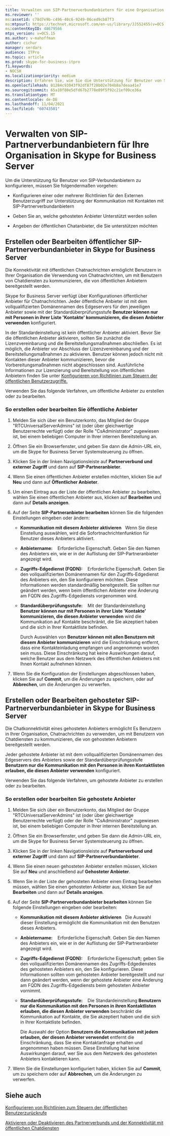 ```yaml
---
title: Verwalten von SIP-Partnerverbundanbietern für eine Organisation
ms.reviewer: ''
ms:assetid: c78d7e9b-c496-40c6-9249-06ced9cb87f3
ms:mtpsurl: https://technet.microsoft.com/en-us/library/JJ552455(v=OCS.15)
ms:contentKeyID: 48679566
mtps_version: v=OCS.15
ms.author: v-mahoffman
author: cichur
manager: serdars
audience: ITPro
ms.topic: article
ms.prod: skype-for-business-itpro
f1.keywords:
- NOCSH
ms.localizationpriority: medium
description: Erfahren Sie, wie Sie die Unterstützung für Benutzer von SIP-Partnerverbundanbietern konfigurieren.
ms.openlocfilehash: 01284c93043f92df87f28b02e704b8a7deaa41e7
ms.sourcegitcommit: 65a10f80e5dfd67b2778e09f5f92c21ef09ce36a
ms.translationtype: MT
ms.contentlocale: de-DE
ms.lasthandoff: 11/04/2021
ms.locfileid: "60743501"
---
```

# <a name="manage-sip-federated-providers-for-your-organization-in-skype-for-business-server"></a>Verwalten von SIP-Partnerverbundanbietern für Ihre Organisation in Skype for Business Server

Um die Unterstützung für Benutzer von SIP-Verbundanbietern zu konfigurieren, müssen Sie folgendermaßen vorgehen:

  - Konfigurieren einer oder mehrerer Richtlinien für den Externen Benutzerzugriff zur Unterstützung der Kommunikation mit Kontakten mit SIP-Partnerverbundanbietern

  - Geben Sie an, welche gehosteten Anbieter Unterstützt werden sollen

  - Angeben der öffentlichen Chatanbieter, die Sie unterstützen möchten

## <a name="create-or-edit-public-sip-federated-providers-in-skype-for-business-server"></a>Erstellen oder Bearbeiten öffentlicher SIP-Partnerverbundanbieter in Skype for Business Server

Die Konnektivität mit öffentlichen Chatnachrichten ermöglicht Benutzern in Ihrer Organisation die Verwendung von Chatnachrichten, um mit Benutzern von Chatdiensten zu kommunizieren, die von öffentlichen Anbietern bereitgestellt werden.

Skype for Business Server verfügt über Konfigurationen öffentlicher Anbieter für Chatnachrichten. Jeder öffentliche Anbieter ist mit dem vollqualifizierten Domänennamen des Edgeservers für den jeweiligen Anbieter sowie mit der Standardüberprüfungsstufe **Benutzer können nur mit Personen in ihrer Liste 'Kontakte' kommunizieren, die diesen Anbieter verwenden** konfiguriert.

In der Standardeinstellung ist kein öffentlicher Anbieter aktiviert. Bevor Sie die öffentlichen Anbieter aktivieren, sollten Sie zunächst die Lizenzvereinbarung und die Bereitstellungsmaßnahmen abschließen. Es ist möglich, die Anbieter vor Abschluss der Lizenzvereinbarung und der Bereitstellungsmaßnahmen zu aktivieren. Benutzer können jedoch nicht mit Kontakten dieser Anbieter kommunizieren, bevor die Vorbereitungsmaßnahmen nicht abgeschlossen sind. Ausführliche Informationen zur Lizenzierung und Bereitstellung von öffentlichen Anbietern finden Sie unter [Konfigurieren von Richtlinien zum Steuern der öffentlichen Benutzerzugriffe.](../external-access-policies/configure-policies-to-control-public-user-access.md)

Verwenden Sie das folgende Verfahren, um öffentliche Anbieter zu erstellen oder zu bearbeiten.


### <a name="to-create-or-edit-public-providers"></a>So erstellen oder bearbeiten Sie öffentliche Anbieter

1.  Melden Sie sich über ein Benutzerkonto, das Mitglied der Gruppe "RTCUniversalServerAdmins" ist (oder über gleichwertige Benutzerrechte verfügt) oder der Rolle "CsAdministrator" zugewiesen ist, bei einem beliebigen Computer in Ihrer internen Bereitstellung an.

2.  Öffnen Sie ein Browserfenster, und geben Sie dann die Admin-URL ein, um die Skype for Business Server Systemsteuerung zu öffnen. 

3.  Klicken Sie in der linken Navigationsleiste auf **Partnerverbund und externer Zugriff** und dann auf **SIP-Partneranbieter**.

4.  Wenn Sie einen öffentlichen Anbieter erstellen möchten, klicken Sie auf **Neu** und dann auf **Öffentlicher Anbieter**.

5.  Um einen Eintrag aus der Liste der öffentlichen Anbieter zu bearbeiten, wählen Sie einen öffentlichen Anbieter aus, klicken auf **Bearbeiten** und dann auf **Details anzeigen**.

6.  Auf der Seite **SIP-Partneranbieter bearbeiten** können Sie die folgenden Einstellungen eingeben oder ändern:
    
      - **Kommunikation mit diesem Anbieter aktivieren**   Wenn Sie diese Einstellung auswählen, wird die Sofortnachrichtenfunktion für Benutzer dieses Anbieters aktiviert.
    
      - **Anbietername:**    Erforderliche Eigenschaft. Geben Sie den Namen des Anbieters ein, wie er in der Auflistung der SIP-Partneranbieter angezeigt wird.
    
      - **Zugriffs-Edgedienst (FQDN):**    Erforderliche Eigenschaft. Geben Sie den vollqualifizierten Domänennamen für den Zugriffs-Edgedienst des Anbieters ein, den Sie konfigurieren möchten. Diese Informationen werden standardmäßig bereitgestellt. Sie sollten nur geändert werden, wenn beim öffentlichen Anbieter eine Änderung am FQDN des Zugriffs-Edgediensts vorgenommen wird.
    
      - **Standardüberprüfungsstufe:**    Mit der Standardeinstellung **Benutzer können nur mit Personen in ihrer Liste 'Kontakte' kommunizieren, die diesen Anbieter verwenden** wird die Kommunikation auf Kontakte beschränkt, die Sie akzeptiert haben und die sich in Ihrer Kontaktliste befinden.
        
        Durch Auswählen von **Benutzer können mit allen Benutzern mit diesem Anbieter kommunizieren** wird die Einschränkung entfernt, dass eine Kontakteinladung empfangen und angenommen worden sein muss. Diese Einschränkung hat keine Auswirkungen darauf, welche Benutzer aus dem Netzwerk des öffentlichen Anbieters mit Ihnen Kontakt aufnehmen können.

7.  Wenn Sie die Konfiguration der Einstellungen abgeschlossen haben, klicken Sie auf **Commit**, um die Änderungen zu speichern, oder auf **Abbrechen**, um die Änderungen zu verwerfen.

## <a name="create-or-edit-hosted-sip-federated-providers-in-skype-for-business-server"></a>Erstellen oder Bearbeiten gehosteter SIP-Partnerverbundanbieter in Skype for Business Server

Die Chatkonnektivität eines gehosteten Anbieters ermöglicht Es Benutzern in Ihrer Organisation, Chatnachrichten zu verwenden, um mit Benutzern von Chatdiensten zu kommunizieren, die von gehosteten Anbietern bereitgestellt werden.

Jeder gehostete Anbieter ist mit dem vollqualifizierten Domänennamen des Edgeservers des Anbieters sowie der Standardüberprüfungsstufe **Benutzern nur die Kommunikation mit den Personen in ihren Kontaktlisten erlauben, die diesen Anbieter verwenden** konfiguriert.

Verwenden Sie das folgende Verfahren, um gehostete Anbieter zu erstellen oder zu bearbeiten.

### <a name="to-create-or-edit-hosted-providers"></a>So erstellen oder bearbeiten Sie gehostete Anbieter

1.  Melden Sie sich über ein Benutzerkonto, das Mitglied der Gruppe "RTCUniversalServerAdmins" ist (oder über gleichwertige Benutzerrechte verfügt) oder der Rolle "CsAdministrator" zugewiesen ist, bei einem beliebigen Computer in Ihrer internen Bereitstellung an.

2.  Öffnen Sie ein Browserfenster, und geben Sie dann die Admin-URL ein, um die Skype for Business Server Systemsteuerung zu öffnen. 

3.  Klicken Sie in der linken Navigationsleiste auf **Partnerverbund und externer Zugriff** und dann auf **SIP-Partnerverbundanbieter**.

4.  Wenn Sie einen neuen gehosteten Anbieter erstellen müssen, klicken Sie auf **Neu** und anschließend auf **Gehosteter Anbieter**.

5.  Wenn Sie in der Liste der gehosteten Anbieter einen Eintrag bearbeiten müssen, wählen Sie einen gehosteten Anbieter aus, klicken Sie auf **Bearbeiten** und dann auf **Details anzeigen**.

6.  Auf der Seite **SIP-Partnerverbundanbieter bearbeiten** können Sie folgende Einstellungen eingeben oder bearbeiten:
    
      - **Kommunikation mit diesem Anbieter aktivieren**   Die Auswahl dieser Einstellung ermöglicht die Kommunikation mit den Benutzen dieses Anbieters.
    
      - **Anbietername:**    Erforderliche Eigenschaft. Geben Sie den Namen des Anbieters ein, wie er in der Auflistung der SIP-Partneranbieter angezeigt wird.
    
      - **Zugriffs-Edgedienst (FQDN):**    Erforderliche Eigenschaft; geben Sie den vollqualifizierten Domänennamen des Zugriffs-Edgedienstes des gehosteten Anbieters ein, den Sie konfigurieren. Diese Informationen sollten vom gehosteten Anbieter bereitgestellt und nur dann geändert werden, wenn der gehostete Anbieter eine Änderung am FQDN des Zugriffs-Edgediensts beim gehosteten Anbieter vornimmt.
    
      - **Standardüberprüfungsstufe:**    Die Standardeinstellung **Benutzern nur die Kommunikation mit den Personen in ihren Kontaktlisten erlauben, die diesen Anbieter verwenden** beschränkt die Kommunikation auf Kontakte, die Sie akzeptiert haben und die sich in Ihrer Kontaktliste befinden.
        
        Die Auswahl der Option **Benutzern die Kommunikation mit jedem erlauben, der diesen Anbieter verwendet** entfernt die Einschränkung, dass Sie eine Kontaktanfrage erhalten und angenommen haben müssen. Diese Einstellung hat keine Auswirkungen darauf, wer Sie aus dem Netzwerk des gehosteten Anbieters kontaktieren kann.

7.  Wenn Sie die Einstellungen konfiguriert haben, klicken Sie auf **Commit**, um zu speichern oder auf **Abbrechen**, um die Änderungen zu verwerfen.


## <a name="see-also"></a>Siehe auch


[Konfigurieren von Richtlinien zum Steuern der öffentlichen Benutzerzurückrufe](../external-access-policies/configure-policies-to-control-public-user-access.md)

[Aktivieren oder Deaktivieren des Partnerverbunds und der Konnektivität mit öffentlichen Chatdiensten](../access-edge/enable-or-disable-federation-and-public-im-connectivity.md)


